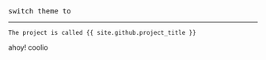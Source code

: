 <html><head></head><body>
<p id="markdown_header_comment">

[//]: # (possibly a comment
	<input type="checkbox" id="the_sun"/>)
	<div id="all_the_stuffs_shall_go_here">
		<label for="the_sun"><pre id="darkmodetext">switch theme to </pre><hr></label>

    The project is called {{ site.github.project_title }} 
ahoy!
coolio

</div></body></html>
